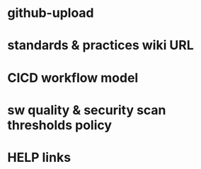# github-upload
# standards & practices wiki URL
# CICD workflow model
# sw quality & security scan thresholds policy
# HELP links
